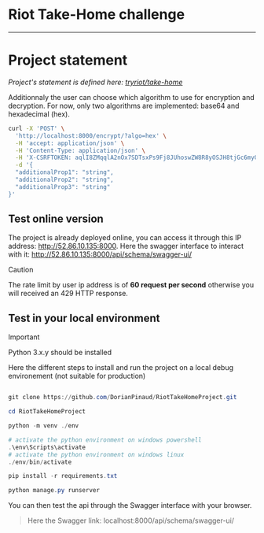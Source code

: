 # Riot Take-Home challenge
--------------------------

# Project statement

*Project's statement is defined here: [tryriot/take-home](https://github.com/tryriot/take-home)*

Additionnaly the user can choose which algorithm to use for encryption and decryption. For now, only two algorithms are implemented: base64 and hexadecimal (hex).

```bash
curl -X 'POST' \
  'http://localhost:8000/encrypt/?algo=hex' \
  -H 'accept: application/json' \
  -H 'Content-Type: application/json' \
  -H 'X-CSRFTOKEN: aqlI8ZMqqlA2nOx7SDTsxPs9Fj8JUhoswZW8R8yOSJH8tjGc6my0UW9wqlpE3kt1' \
  -d '{
  "additionalProp1": "string",
  "additionalProp2": "string",
  "additionalProp3": "string"
}'
```

## Test online version

The project is already deployed online, you can access it through this IP address: 
http://52.86.10.135:8000. Here the swagger interface to interact with it: http://52.86.10.135:8000/api/schema/swagger-ui/

> [!CAUTION]
> The rate limit by user ip address is of **60 request per second** otherwise you will received an 429 HTTP response.

## Test in your local environment

> [!IMPORTANT]
> Python 3.x.y should be installed

Here the different steps to install and run the project on a local debug environement (not suitable for production)

```powershell

git clone https://github.com/DorianPinaud/RiotTakeHomeProject.git

cd RiotTakeHomeProject

python -m venv ./env

# activate the python environment on windows powershell
.\env\Scripts\activate 
# activate the python environment on windows linux
./env/bin/activate

pip install -r requirements.txt

python manage.py runserver
```

You can then test the api through the Swagger interface with your browser.

> Here the Swagger link: localhost:8000/api/schema/swagger-ui/